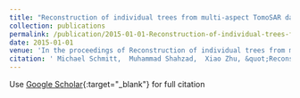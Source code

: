 ```yaml
---
title: "Reconstruction of individual trees from multi-aspect TomoSAR data"
collection: publications
permalink: /publication/2015-01-01-Reconstruction-of-individual-trees-from-multi-aspect-TomoSAR-data
date: 2015-01-01
venue: 'In the proceedings of Reconstruction of individual trees from multi-aspect TomoSAR data'
citation: ' Michael Schmitt,  Muhammad Shahzad,  Xiao Zhu, &quot;Reconstruction of individual trees from multi-aspect TomoSAR data.&quot; In the proceedings of Reconstruction of individual trees from multi-aspect TomoSAR data, 2015.'
---
```

Use [Google Scholar](https://scholar.google.com/scholar?q=Reconstruction+of+individual+trees+from+multi+aspect+TomoSAR+data){:target="_blank"} for full citation